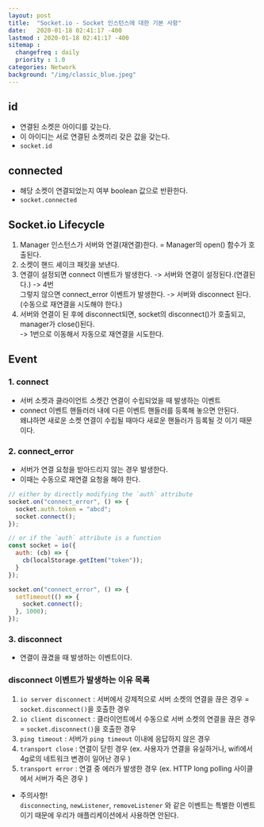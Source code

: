 ```yaml
---
layout: post
title:  "Socket.io - Socket 인스턴스에 대한 기본 사항"
date:   2020-01-18 02:41:17 -400
lastmod : 2020-01-18 02:41:17 -400
sitemap :
  changefreq : daily
  priority : 1.0
categories: Network
background: "/img/classic_blue.jpeg"
---
```


## id
- 연결된 소켓은 아이디를 갖는다.
- 이 아이디는 서로 연결된 소켓끼리 갖은 값을 갖는다.
- `socket.id`

## connected
- 해당 소켓이 연결되었는지 여부 boolean 값으로 반환한다.
- `socket.connected`


## Socket.io Lifecycle
1. Manager 인스턴스가 서버와 연결(재연결)한다. =  Manager의 open() 함수가 호출된다.
2. 소켓이 핸드 셰이크 패킷을 보낸다.
3. 연결이 설정되면 connect 이벤트가 발생한다.  -> 서버와 연결이 설정된다.(연결된다.) -> 4번  
그렇지 않으면 connect_error 이벤트가 발생한다. -> 서버와 disconnect 된다. (수동으로 재연결을 시도해야 한다.)
4. 서버와 연결이 된 후에 disconnect되면, socket의 disconnect()가 호출되고, manager가 close()된다.  
-> 1번으로 이동해서 자동으로 재연결을 시도한다.

## Event
### 1. connect
- 서버 소켓과 클라이언트 소켓간 연결이 수립되었을 때 발생하는 이벤트
- connect 이벤트 핸들러러 내에 다른 이벤트 핸들러를 등록해 놓으면 안된다.   
왜냐하면 새로운 소켓 연결이 수립될 때마다 새로운 핸들러가 등록될 것 이기 때문이다.

### 2. connect_error
- 서버가 연결 요청을 받아드리지 않는 경우 발생한다.
- 이때는 수동으로 재연결 요청을 해야 한다.

```javascript
// either by directly modifying the `auth` attribute
socket.on("connect_error", () => {
  socket.auth.token = "abcd";
  socket.connect();
});

// or if the `auth` attribute is a function
const socket = io({
  auth: (cb) => {
    cb(localStorage.getItem("token"));
  }
});

socket.on("connect_error", () => {
  setTimeout(() => {
    socket.connect();
  }, 1000);
});
```

### 3. disconnect
- 연결이 끊겼을 때 발생하는 이벤트이다.

### disconnect 이벤트가 발생하는 이유 목록
1. `io server disconnect` : 서버에서 강제적으로 서버 소켓의 연결을 끊은 경우 = `socket.disconnect()`을 호출한 경우
2. `io client disconnect` : 클라이언트에서 수동으로 서버 소켓의 연결을 끊은 경우 = `socket.disconnect()`을 호출한 경우
3. `ping timeout` :  서버가 `ping timeout` 이내에 응답하지 않은 경우
4. `transport close` : 연결이 닫힌 경우 (ex. 사용자가 연결을 유실하거나, wifi에서 4g로의 네트워크 변경이 일어난 경우 )
5. `transport error` : 연결 중 에러가 발생한 경우 (ex. HTTP long polling 사이클에서 서버가 죽은 경우 )

- 주의사항!  
`disconnecting`, `newListener`, `removeListener` 와 같은 이벤트는 특별한 이벤트 이기 때문에 우리가 애플리케이션에서 사용하면 안된다. 